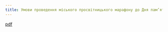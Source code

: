 ```yaml
---
title: Умови проведення міського просвітницького марафону до Дня пам’яті людей, померлих від СНІДу «Ти маєш знати…»
---
```


[pdf](1.pdf)

